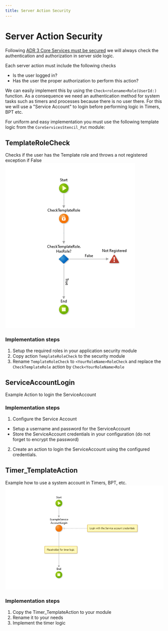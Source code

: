 ```yaml
---
title: Server Action Security
---
```


# Server Action Security

Following [ADR 3 Core Services must be secured](ADR-003-secure-core-services.md) we will always check the authentication and authorization in server side logic.

Each server action must include the following checks
* Is the user logged in?
* Has the user the proper authorization to perform this action?

We can easily implement this by using the `Check<rolename>Role(UserId:)` function. As a consequence we need an authentication method for system tasks such as timers and processes because there is no user there. For this we will use a "Service Account" to login before performing logic in Timers, BPT etc.

For uniform and easy implementation you must use the following template logic from the `CoreServicesStencil_Pat` module:

## TemplateRoleCheck
Checks if the user has the Template role and throws a not registered exception if False
![TemplateRoleCheck action flow](images/TemplateRoleCheck.png)

### Implementation steps

1. Setup the required roles in your application security module
2. Copy action `TemplateRoleCheck` to the security module
3. Rename `TemplateRoleCheck` to `<YourRoleName>RoleCheck` and replace the `CheckTemplateRole` action by
`Check<YourRoleName>Role`

## ServiceAccountLogin
Example Action to login the ServiceAccount
### Implementation steps

1. Configure the Service Account
  * Setup a username and password for the ServiceAccount
  * Store the ServiceAccount credentials in your configuration (do not forget to encrypt the password)
2. Create an action to login the ServiceAccount using the configured credentials.

## Timer_TemplateAction
Example how to use a system account in Timers, BPT, etc.
![Timer_TemplateAction](images\TimerTemplateAction.png)

### Implementation steps
1. Copy the Timer_TemplateAction to your module
2. Rename it to your needs
3. Implement the timer logic
